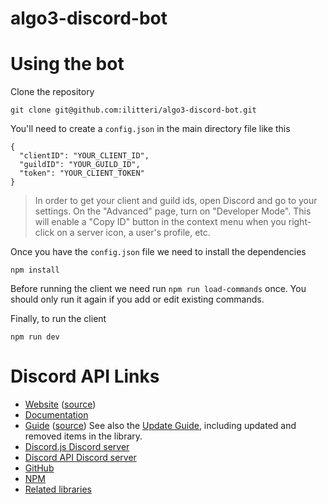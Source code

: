 # algo3-discord-bot

# Using the bot
Clone the repository
```
git clone git@github.com:ilitteri/algo3-discord-bot.git
```

You'll need to create a `config.json` in the main directory file like this

```
{
  "clientID": "YOUR_CLIENT_ID",
  "guildID": "YOUR_GUILD_ID",
  "token": "YOUR_CLIENT_TOKEN"
}

```

> In order to get your client and guild ids, open Discord and go to your settings. On the "Advanced" page, turn on "Developer Mode". This will enable a "Copy ID" button in the context menu when you right-click on a server icon, a user's profile, etc.

Once you have the `config.json` file we need to install the dependencies

```
npm install
```
Before running the client we need run `npm run load-commands` once. You should only run it again if you add or edit existing commands.

Finally, to run the client
```
npm run dev
```

# Discord API Links

- [Website](https://discord.js.org/) ([source](https://github.com/discordjs/website))
- [Documentation](https://discord.js.org/#/docs)
- [Guide](https://discordjs.guide/) ([source](https://github.com/discordjs/guide))
  See also the [Update Guide](https://discordjs.guide/additional-info/changes-in-v13.html), including updated and removed items in the library.
- [Discord.js Discord server](https://discord.gg/djs)
- [Discord API Discord server](https://discord.gg/discord-api)
- [GitHub](https://github.com/discordjs/discord.js)
- [NPM](https://www.npmjs.com/package/discord.js)
- [Related libraries](https://discord.com/developers/docs/topics/community-resources#libraries)